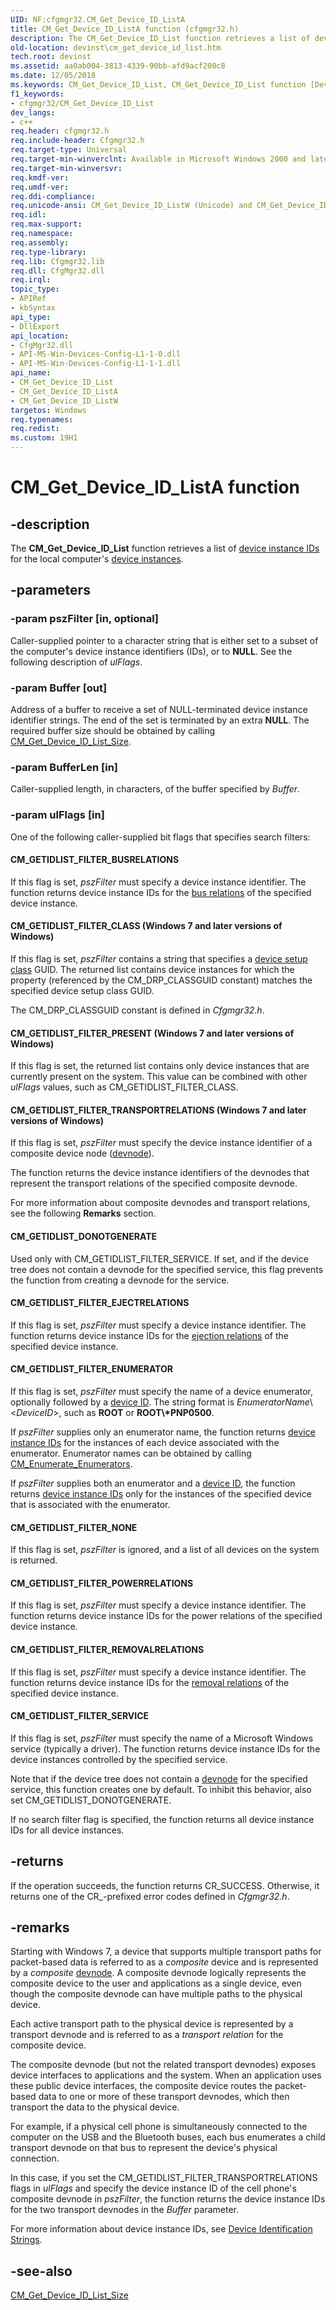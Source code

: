 ```yaml
---
UID: NF:cfgmgr32.CM_Get_Device_ID_ListA
title: CM_Get_Device_ID_ListA function (cfgmgr32.h)
description: The CM_Get_Device_ID_List function retrieves a list of device instance IDs for the local computer's device instances.
old-location: devinst\cm_get_device_id_list.htm
tech.root: devinst
ms.assetid: aa0ab004-3813-4339-90bb-afd9acf200c8
ms.date: 12/05/2018
ms.keywords: CM_Get_Device_ID_List, CM_Get_Device_ID_List function [Device and Driver Installation], CM_Get_Device_ID_ListA, CM_Get_Device_ID_ListW, cfgmgr32/CM_Get_Device_ID_List, cfgmgr32/CM_Get_Device_ID_ListA, cfgmgr32/CM_Get_Device_ID_ListW, cfgmgrfn_e9f614d2-9bac-4b30-b9a0-f0764e37950b.xml, devinst.cm_get_device_id_list
f1_keywords:
- cfgmgr32/CM_Get_Device_ID_List
dev_langs:
- c++
req.header: cfgmgr32.h
req.include-header: Cfgmgr32.h
req.target-type: Universal
req.target-min-winverclnt: Available in Microsoft Windows 2000 and later versions of Windows.
req.target-min-winversvr: 
req.kmdf-ver: 
req.umdf-ver: 
req.ddi-compliance: 
req.unicode-ansi: CM_Get_Device_ID_ListW (Unicode) and CM_Get_Device_ID_ListA (ANSI)
req.idl: 
req.max-support: 
req.namespace: 
req.assembly: 
req.type-library: 
req.lib: Cfgmgr32.lib
req.dll: CfgMgr32.dll
req.irql: 
topic_type:
- APIRef
- kbSyntax
api_type:
- DllExport
api_location:
- CfgMgr32.dll
- API-MS-Win-Devices-Config-L1-1-0.dll
- API-MS-Win-Devices-Config-L1-1-1.dll
api_name:
- CM_Get_Device_ID_List
- CM_Get_Device_ID_ListA
- CM_Get_Device_ID_ListW
targetos: Windows
req.typenames: 
req.redist: 
ms.custom: 19H1
---
```


# CM_Get_Device_ID_ListA function


## -description


The <b>CM_Get_Device_ID_List</b> function retrieves a list of <a href="https://docs.microsoft.com/windows-hardware/drivers/install/device-instance-ids">device instance IDs</a> for the local computer's <a href="https://docs.microsoft.com/windows-hardware/drivers/">device instances</a>.


## -parameters




### -param pszFilter [in, optional]

Caller-supplied pointer to a character string that is either set to a subset of the computer's device instance identifiers (IDs), or to <b>NULL</b>. See the following description of <i>ulFlags</i>. 


### -param Buffer [out]

Address of a buffer to receive a set of NULL-terminated device instance identifier strings. The end of the set is terminated by an extra <b>NULL</b>. The required buffer size should be obtained by calling <a href="https://docs.microsoft.com/windows/desktop/api/cfgmgr32/nf-cfgmgr32-cm_get_device_id_list_sizea">CM_Get_Device_ID_List_Size</a>. 


### -param BufferLen [in]

Caller-supplied length, in characters, of the buffer specified by <i>Buffer</i>.


### -param ulFlags [in]

One of the following caller-supplied bit flags that specifies search filters:





#### CM_GETIDLIST_FILTER_BUSRELATIONS

If this flag is set, <i>pszFilter</i> must specify a device instance identifier. The function returns device instance IDs for the <a href="https://docs.microsoft.com/windows-hardware/drivers/kernel/irp-mn-query-device-relations">bus relations</a> of the specified device instance.



#### CM_GETIDLIST_FILTER_CLASS (Windows 7 and later versions of Windows)

If this flag is set, <i>pszFilter</i> contains a string that specifies a <a href="https://docs.microsoft.com/windows/desktop/api/setupapi/ns-setupapi-sp_devinfo_data">device setup class</a> GUID. The returned list contains device instances for which the property (referenced by the CM_DRP_CLASSGUID constant) matches the specified device setup class GUID. 

The CM_DRP_CLASSGUID constant is defined in <i>Cfgmgr32.h</i>.



#### CM_GETIDLIST_FILTER_PRESENT (Windows 7 and later versions of Windows)

If this flag is set, the returned list contains only device instances that are currently present on the system. This value can be combined with other <i>ulFlags</i> values, such as CM_GETIDLIST_FILTER_CLASS.



#### CM_GETIDLIST_FILTER_TRANSPORTRELATIONS (Windows 7 and later versions of Windows)

If this flag is set, <i>pszFilter</i> must specify the device instance identifier of a composite device node (<a href="https://docs.microsoft.com/windows-hardware/drivers/">devnode</a>).

The function returns the device instance identifiers of the devnodes that represent the transport relations of the specified composite devnode. 

For more information about composite devnodes and transport relations, see the following <b>Remarks</b> section.



#### CM_GETIDLIST_DONOTGENERATE

Used only with CM_GETIDLIST_FILTER_SERVICE. If set, and if the device tree does not contain a devnode for the specified service, this flag prevents the function from creating a devnode for the service. 



#### CM_GETIDLIST_FILTER_EJECTRELATIONS

If this flag is set, <i>pszFilter</i> must specify a device instance identifier. The function returns device instance IDs for the <a href="https://docs.microsoft.com/windows-hardware/drivers/kernel/irp-mn-query-device-relations">ejection relations</a> of the specified device instance.



#### CM_GETIDLIST_FILTER_ENUMERATOR

If this flag is set, *pszFilter* must specify the name of a device enumerator, optionally followed by a <a href="https://docs.microsoft.com/windows-hardware/drivers/install/device-ids">device ID</a>. The string format is *EnumeratorName*\\&lt;*DeviceID*&gt;, such as **ROOT** or **ROOT\\\*PNP0500**.

If <i>pszFilter</i> supplies only an enumerator name, the function returns <a href="https://docs.microsoft.com/windows-hardware/drivers/install/device-instance-ids">device instance IDs</a> for the instances of each device associated with the enumerator. Enumerator names can be obtained by calling <a href="https://docs.microsoft.com/windows/desktop/api/cfgmgr32/nf-cfgmgr32-cm_enumerate_enumeratorsw">CM_Enumerate_Enumerators</a>.

If <i>pszFilter</i> supplies both an enumerator and a <a href="https://docs.microsoft.com/windows-hardware/drivers/install/device-ids">device ID</a>, the function returns <a href="https://docs.microsoft.com/windows-hardware/drivers/install/device-instance-ids">device instance IDs</a> only for the instances of the specified device that is associated with the enumerator.



#### CM_GETIDLIST_FILTER_NONE

If this flag is set, <i>pszFilter</i> is ignored, and a list of all devices on the system is returned.



#### CM_GETIDLIST_FILTER_POWERRELATIONS

If this flag is set, <i>pszFilter</i> must specify a device instance identifier. The function returns device instance IDs for the power relations of the specified device instance.



#### CM_GETIDLIST_FILTER_REMOVALRELATIONS

If this flag is set, <i>pszFilter</i> must specify a device instance identifier. The function returns device instance IDs for the <a href="https://docs.microsoft.com/windows-hardware/drivers/kernel/irp-mn-query-device-relations">removal relations</a> of the specified device instance.



#### CM_GETIDLIST_FILTER_SERVICE

If this flag is set, <i>pszFilter</i> must specify the name of a Microsoft Windows service (typically a driver). The function returns device instance IDs for the device instances controlled by the specified service.

Note that if the device tree does not contain a <a href="https://docs.microsoft.com/windows-hardware/drivers/">devnode</a> for the specified service, this function creates one by default. To inhibit this behavior, also set CM_GETIDLIST_DONOTGENERATE.

If no search filter flag is specified, the function returns all device instance IDs for all device instances.


## -returns



If the operation succeeds, the function returns CR_SUCCESS. Otherwise, it returns one of the CR_-prefixed error codes defined in <i>Cfgmgr32.h</i>.




## -remarks



Starting with Windows 7, a device that supports multiple transport paths for packet-based data is referred to as a <i>composite </i>device and is represented by a <i>composite </i><a href="https://docs.microsoft.com/windows-hardware/drivers/">devnode</a>. A composite devnode logically represents the composite device to the user and applications as a single device, even though the composite devnode can have multiple paths to the physical device. 

Each active transport path to the physical device is represented by a transport devnode and is referred to as a <i>transport relation</i> for the composite device.

The composite devnode (but not the related transport devnodes) exposes device interfaces to applications and the system. When an application uses these public device interfaces, the composite device routes the packet-based data to one or more of these transport devnodes, which then transport the data to the physical device.

For example, if a physical cell phone is simultaneously connected to the computer on the USB and the Bluetooth buses, each bus enumerates a child transport devnode on that bus to represent the device's physical connection. 

In this case, if you set the CM_GETIDLIST_FILTER_TRANSPORTRELATIONS flags in <i>ulFlags</i> and specify the device instance ID of the cell phone's composite devnode in <i>pszFilter</i>, the function returns the device instance IDs for the two transport devnodes in the <i>Buffer</i> parameter.

For more information about device instance IDs, see <a href="https://docs.microsoft.com/windows-hardware/drivers/install/device-identification-strings">Device Identification Strings</a>.




## -see-also




<a href="https://docs.microsoft.com/windows/desktop/api/cfgmgr32/nf-cfgmgr32-cm_get_device_id_list_sizea">CM_Get_Device_ID_List_Size</a>
 

 

